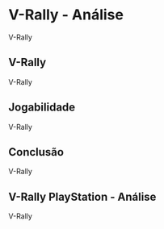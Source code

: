 ---
---

# V-Rally - Análise

V-Rally

## V-Rally

V-Rally

## Jogabilidade

V-Rally

## Conclusão

V-Rally

## V-Rally PlayStation - Análise

V-Rally
